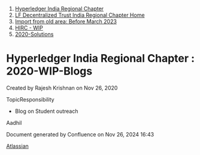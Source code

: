 1. [Hyperledger India Regional Chapter](index.html)
2. [LF Decentralized Trust India Regional Chapter Home](LF-Decentralized-Trust-India-Regional-Chapter-Home_19169282.html)
3. [Import from old area: Before March 2023](19169344.html)
4. [HIRC - WIP](HIRC---WIP_19169429.html)
5. [2020-Solutions](2020-Solutions_19169432.html)

# Hyperledger India Regional Chapter : 2020-WIP-Blogs

Created by Rajesh Krishnan on Nov 26, 2020

TopicResponsibility

- Blog on Student outreach

Aadhil

Document generated by Confluence on Nov 26, 2024 16:43

[Atlassian](http://www.atlassian.com/)
